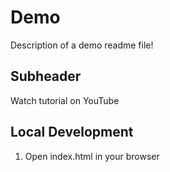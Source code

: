 # Demo

Description of a demo readme file!

## Subheader

Watch tutorial on YouTube

## Local Development 

1. Open index.html in your browser